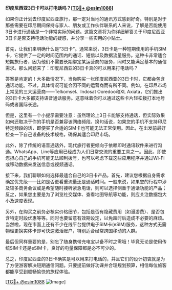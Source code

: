 **印度尼西亚3日卡可以打电话吗？[[TG💪+ @esim1088](https://t.me/s/esim1088)]**

如果你正计划去印度尼西亚旅行，那一定对当地的通讯方式感到好奇。特别是对于那些需要在印尼期间保持与家人、朋友或工作伙伴联系的人来说，了解是否能使用3日卡进行通话是一个非常实际的问题。这篇文章将为你详细解答关于印度尼西亚3日卡是否支持电话功能的疑惑，并分享一些实用的小贴士。

首先，让我们来明确什么是“3日卡”。通常来说，3日卡是一种短期使用的手机SIM卡，它提供了一定的时间范围内的通话、短信以及数据流量服务。这种卡非常适合短期旅行者，因为他们不需要长期绑定某运营商的服务，同时又能满足基本的通信需求。那么问题来了：印度尼西亚的3日卡真的可以用来打电话吗？

答案是肯定的！大多数情况下，当你购买一张印度尼西亚的3日卡时，它都会包含通话功能。不过，具体情况可能会因不同的运营商而有所不同。例如，在印尼市场上常见的三大运营商——Telkomsel、Indosat Ooredoo和XL Axiata，它们推出的3日卡大多都支持语音通话服务。这意味着你可以通过这些卡片轻松拨打本地号码或者国际长途。

但是，这里有一个小提示需要注意：虽然理论上3日卡能够支持通话，但实际效果如何还取决于你的手机是否兼容该网络频段。换句话说，如果您的手机不支持印尼特定频段的话，即便买了合适的SIM卡也可能无法正常使用。因此，在出发前最好检查一下自己设备的技术规格，确保其适合印尼市场。

此外，除了传统的语音通话外，现代旅行者更倾向于依赖即时通讯软件来进行沟通。WhatsApp、Line等应用已经成为人们日常交流的重要工具之一。因此，即使您担心自己的手机可能无法顺利拨号，也可以考虑下载这些应用程序并通过Wi-Fi或移动数据来发送信息或视频通话。

接下来，我们聊聊如何选择最适合自己的3日卡产品。首先，建议您根据自身需求确定优先级——比如是否更看重流量还是通话时间。一般来说，如果您的行程中涉及较多商务会议或是希望随时接听紧急电话，则可以选择侧重于通话功能的产品；反之，如果您主要是为了浏览社交媒体、查看地图导航等功能，则应关注数据包大小及速度表现。

另外，在购买之前务必核实价格细节，包括是否有隐藏费用（如漫游费）、是否包含特定时段优惠等等。同时也要留意有效期设定，以免超时后造成不必要的麻烦。当然啦，现在市面上还有不少在线平台提供电子SIM卡(eSIM)服务，这种方式无需物理更换实体卡即可快速激活账户，特别适合经常跨国移动的人群。

最后但同样重要的是，别忘了随身携带充电宝以备不时之需哦！毕竟无论是使用传统SIM卡还是eSIM卡，良好的电量保障都是必不可少的。

总之，印度尼西亚的3日卡确实是可以用来打电话的，并且它们的设计初衷就是为了方便游客解决短期通信问题。只要提前做好功课并合理规划预算，相信每位旅客都能享受到顺畅愉快的旅程体验。

[[TG💪+ @esim1088](https://t.me/s/esim1088) ![Image](https://i.postimg.cc/4NQfJmqS/Snipaste-2025-05-13-00-14-12.png)]